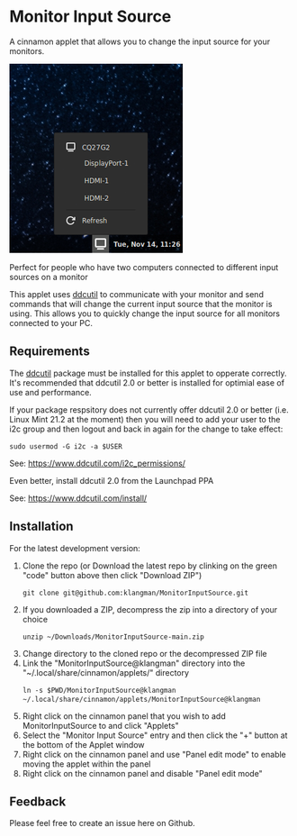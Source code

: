 # Monitor Input Source
A cinnamon applet that allows you to change the input source for your monitors.

![screen shot](MonitorInputSource@klangman/screenshot.png)

Perfect for people who have two computers connected to different input sources on a monitor

This applet uses [ddcutil](https://www.ddcutil.com/) to communicate with your monitor and send commands
that will change the current input source that the monitor is using. This allows you to quickly change the
input source for all monitors connected to your PC.

## Requirements
The [ddcutil](https://www.ddcutil.com/) package must be installed for this applet to opperate correctly. It's recommended that ddcutil 2.0
or better is installed for optimial ease of use and performance.

If your package respsitory does not currently offer ddcutil 2.0 or better (i.e. Linux Mint 21.2 at the moment)
then you will need to add your user to the i2c group and then logout and back in again for the change to take
effect:
```
sudo usermod -G i2c -a $USER
```
See: https://www.ddcutil.com/i2c_permissions/

Even better, install ddcutil 2.0 from the Launchpad PPA

See: https://www.ddcutil.com/install/

## Installation
For the latest development version:
1. Clone the repo (or Download the latest repo by clinking on the green "code" button above then click "Download ZIP")
    ```
    git clone git@github.com:klangman/MonitorInputSource.git
    ```
2. If you downloaded a ZIP, decompress the zip into a directory of your choice
    ```
    unzip ~/Downloads/MonitorInputSource-main.zip
    ```
3. Change directory to the cloned repo or the decompressed ZIP file
4. Link the "MonitorInputSource@klangman" directory into the "~/.local/share/cinnamon/applets/" directory
    ```
    ln -s $PWD/MonitorInputSource@klangman ~/.local/share/cinnamon/applets/MonitorInputSource@klangman
    ```
5. Right click on the cinnamon panel that you wish to add MonitorInputSource to and click "Applets"
6. Select the "Monitor Input Source" entry and then click the "+" button at the bottom of the Applet window
7. Right click on the cinnamon panel and use "Panel edit mode" to enable moving the applet within the panel
8. Right click on the cinnamon panel and disable "Panel edit mode"

 ## Feedback
Please feel free to create an issue here on Github.
